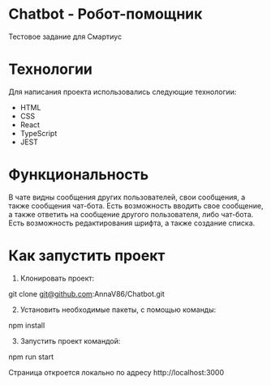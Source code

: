 # Chatbot - Робот-помощник

Тестовое задание для Смартиус

# Технологии

Для написания проекта использовались следующие технологии:

-   HTML
-   CSS
-   React
-   TypeScript
-   JEST

# Функциональность

В чате видны сообщения других пользователей, свои сообщения, а также сообщения чат-бота.
Есть возможность вводить свое сообщение, а также ответить на сообщение другого пользователя, либо чат-бота.
Есть возможность редактирования шрифта, а также создание списка.

# Как запустить проект

1. Клонировать проект:

git clone git@github.com:AnnaV86/Chatbot.git

2.  Установить необходимые пакеты, с помощью команды:

npm install

3.  Запустить проект командой:

npm run start

Страница откроется локально по адресу http://localhost:3000
